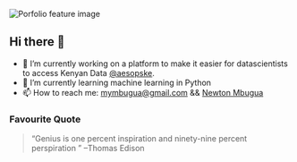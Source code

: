 ![Porfolio feature image](https://firebasestorage.googleapis.com/v0/b/newtou-portfolio.appspot.com/o/public%2FGithub_profile.png?alt=media&token=e4c52637-8bf0-49d9-a8ee-fbb1d82fbaf4)

## Hi there 👋

- 🔭 I’m currently working on a platform to make it easier for datascientists to access Kenyan Data [@aesopske](https://aesops.co.ke).
- 🌱 I’m currently learning machine learning in Python 
- 📫 How to reach me: mymbugua@gmail.com && [Newton Mbugua](https://newtou.netlify.app)

### Favourite Quote
> “Genius is one percent inspiration and ninety-nine percent perspiration ” –Thomas Edison


<!--
**newtfrank/newtfrank** is a ✨ _special_ ✨ repository because its `README.md` (this file) appears on your GitHub profile.


Here are some ideas to get you started:

- 🔭 I’m currently working on ...
- 🌱 I’m currently learning ...
- 👯 I’m looking to collaborate on ...
- 🤔 I’m looking for help with ...
- 💬 Ask me about ...
- 📫 How to reach me: ...
- 😄 Pronouns: ...
- ⚡ Fun fact: ...
-->
